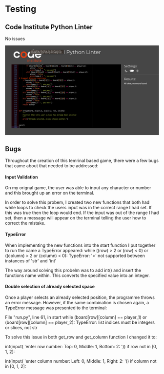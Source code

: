 # Testing

## Code Institute Python Linter

No issues

<img src="assests/README.md photos/python_verification.png">

## Bugs

Throughout the creation of this temrinal based game, there were a few bugs that came about that needed to be addressed:

#### Input Validation
On my orignal game, the user was able to input any character or number and this brought up an error on the terminal. 

In order to solve this probem, I created two new functions that both had while loops to check the users input was in the correct range I had set. If this was true then the loop would end. If the input was out of the range I had set, then a message will appear on the terminal telling the user how to correct the mistake.

#### TypeError

When implementing the new functions into the start function I put together to run the came a TypeError appeared:
 while ((row) > 2 or (row) < 0) or ((column) > 2 or (column) < 0):
TypeError: '>' not supported between instances of 'str' and 'int'

The way around solving this probelm was to add int() and insert the functions name within. This converts the specified value into an integer.

#### Double selection of already selected space

Once a player selects an already selected position, the programme throws an error message. However, if the same combination is chosen again, a TypeError message was presented to the terminal:

  File "run.py", line 61, in start
    while (board[row][column] == player_1) or (board[row][column] == player_2):
TypeError: list indices must be integers or slices, not str

To solve this issue in both get_row and get_column function I changed it to:

int(input(
            'enter row number: Top: 0, Middle: 1, Bottom: 2: '))
        if row not in [0, 1, 2]:

int(input(
            'enter column number: Left: 0, Middle: 1, Right: 2: '))
        if column not in [0, 1, 2]:
